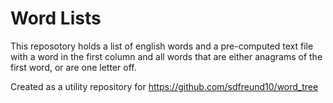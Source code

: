 # Word Lists

This reposotory holds a list of english words and a pre-computed text file with
a word in the first column and all words that are either anagrams of the first word,
or are one letter off.

Created as a utility repository for https://github.com/sdfreund10/word_tree
